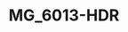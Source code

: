 ---
title: MG_6013-HDR
layout: image
categories: [valokuvat]
box-image: valokuvat/MG_6013-HDR-kuutio.jpg
image: valokuvat/MG_6013-HDR.jpg
hide_title_on_box: true
---